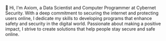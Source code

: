 👋 Hi, I'm Axiom, a Data Scientist and Computer Programmer at Cybernet Security. 
With a deep commitment to securing the internet and protecting users online, 
I dedicate my skills to developing programs that enhance safety and security in the digital world. 
Passionate about making a positive impact, I strive to create solutions that help people stay secure and safe online.


